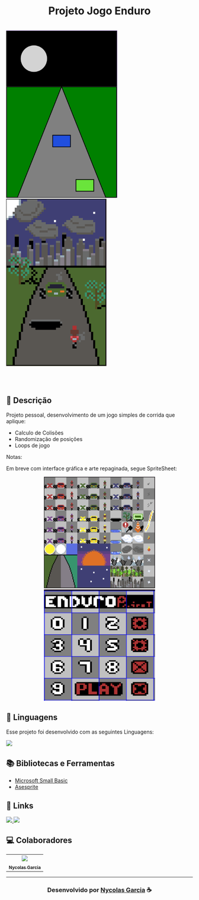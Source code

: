 <h1 align="center">
  Projeto Jogo Enduro
</h1>

<br>
<img src="assets/Prototype.PNG" height = "450">
<img src="assets/Preview.PNG" height = "450">

<br><br>


## 📝 Descrição 

Projeto pessoal, desenvolvimento de um jogo simples de corrida que aplique: 

- Calculo de Colisões
- Randomização de posições
- Loops de jogo

Notas: 

Em breve com interface gráfica e arte repaginada, segue SpriteSheet:

 <p align="center">
  <img src="assets/SpriteSheet 01.PNG" width="300" height="300">
  <img src="assets/SpriteSheet 02.PNG" width="300" height="300">
</p>

## 🚀 Linguagens
Esse projeto foi desenvolvido com as seguintes Linguagens:

  <img src="https://img.shields.io/badge/Microsoft%20Small%20Basic%20-%20darkorange?style=for-the-badge&logo=bricks&logoColor=white" ></a>

## 📚 Bibliotecas e Ferramentas

- [Microsoft Small Basic](https://smallbasic-publicwebsite.azurewebsites.net)
- [Asesprite](https://www.aseprite.org)

## 🔗 Links

<p align="left">

 <a href="https://www.linkedin.com/in/NycolasAGRGarcia/" alt="Linkedin">
  <img src="https://img.shields.io/badge/-Linkedin-000?style=for-the-badge&logo=Linkedin&logoColor=0A66C2&link=https://www.linkedin.com/in/evander-inacio"/> 
 </a>

 <a href="https://github.com/NycolasGarcia" alt="Portfolio">
  <img src="https://img.shields.io/badge/my_portfolio-000?style=for-the-badge&logo=ko-fi&logoColor=FFF&link=https://i.pinimg.com/originals/c3/a2/5d/c3a25dd8c9c80a6b0373bd56b1c77f6a.jpg"/>
 </a>

 </p>
 
## 💻 Colaboradores<br>
<table>
  <tr>
    <td align="center">
      <a href="https://www.linkedin.com/in/nycolasagrgarcia/">
        <img src="https://media.licdn.com/dms/image/C4E03AQHp2s4N73dbEA/profile-displayphoto-shrink_800_800/0/1658261108787?e=1725494400&v=beta&t=bY2v_s927nkomKEakSU8sGp6wDB0Wq94gBu9eHG-7Vw" width="100px;" /><br>
        <sub>
          <b>Nycolas Garcia</b>
        </sub>
      </a>
  </tr>
</table>

-----

<h3 align="center"> Desenvolvido por <a href="https://www.linkedin.com/in/NycolasAGRGarcia/">Nycolas Garcia</a> ☕</h3>
